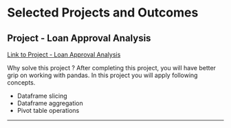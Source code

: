 Selected Projects and Outcomes
==============================
## Project - Loan Approval Analysis

[Link to Project - Loan Approval Analysis](https://github.com/tripidhoble/GreyAtom-Material/blob/master/GreyAtom%20Projects/Project%20-%20Loan%20Approval%20Analysis.ipynb)

Why solve this project ?
After completing this project, you will have better grip on working with pandas. In this project you will apply following concepts.

- Dataframe slicing
- Dataframe aggregation
- Pivot table operations

___
